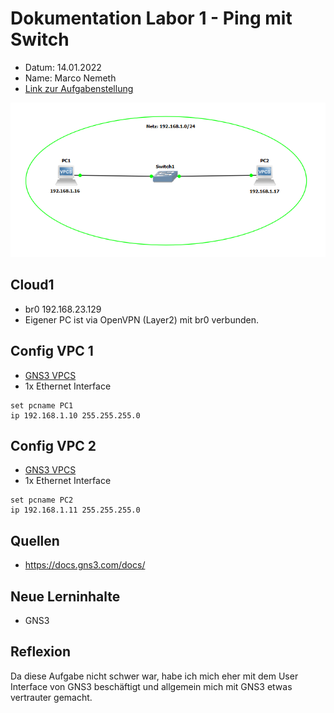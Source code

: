 # Dokumentation Labor 1 - Ping mit Switch

 - Datum: 14.01.2022
 - Name: Marco Nemeth
 - [Link zur Aufgabenstellung](https://gitlab.com/ch-tbz-it/Stud/m129/-/tree/main/07_GNS3%20Labor%20Anforderungen#2-labor-1-ping-mit-switch)

![GNS3 Screenshot meines Labors](../images/Labor1.png)

## Cloud1
 - br0 192.168.23.129
 - Eigener PC ist via OpenVPN (Layer2) mit br0 verbunden. 

## Config VPC 1
- [GNS3 VPCS](https://docs.gns3.com/docs/emulators/vpcs/)
- 1x Ethernet Interface
```
set pcname PC1
ip 192.168.1.10 255.255.255.0
```

## Config VPC 2
- [GNS3 VPCS](https://docs.gns3.com/docs/emulators/vpcs/)
- 1x Ethernet Interface
```
set pcname PC2
ip 192.168.1.11 255.255.255.0
```

## Quellen
 - https://docs.gns3.com/docs/

## Neue Lerninhalte
 - GNS3

## Reflexion
Da diese Aufgabe nicht schwer war, habe ich mich eher mit dem User Interface von GNS3 beschäftigt und allgemein mich mit GNS3 etwas vertrauter gemacht.
